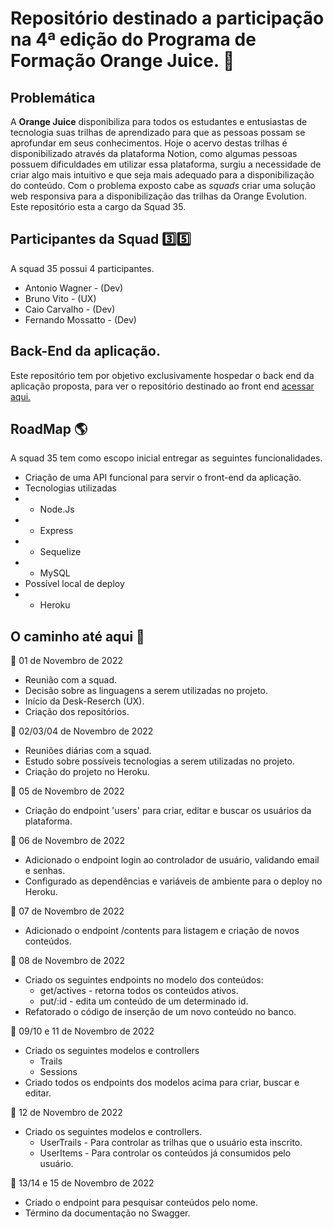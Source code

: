 # Repositório destinado a participação na 4ª edição do Programa de Formação Orange Juice. :orange:

## Problemática
A **Orange Juice** disponibiliza para todos os estudantes e entusiastas de tecnologia suas trilhas de aprendizado para que as pessoas possam se aprofundar em seus conhecimentos. Hoje o acervo destas trilhas é disponibilizado através da plataforma Notion, como algumas pessoas possuem dificuldades em utilizar essa plataforma, surgiu a necessidade de criar algo mais intuitivo e que seja mais adequado para a disponibilização do conteúdo.
Com o problema exposto cabe as *squads* criar uma solução web responsiva para a disponibilização das trilhas da Orange Evolution.
Este repositório esta a cargo da Squad 35.

## Participantes da Squad :three::five:
A squad 35 possui 4 participantes.
* Antonio Wagner - (Dev)
* Bruno Vito - (UX)
* Caio Carvalho - (Dev)
* Fernando Mossatto - (Dev)

## Back-End da aplicação. 
Este repositório tem por objetivo exclusivamente hospedar o back end da aplicação proposta, para ver o repositório destinado ao front end [acessar aqui.](https://github.com/squad35/orange-evolution-front)

## RoadMap :earth_americas:
A squad 35 tem como escopo inicial entregar as seguintes funcionalidades.
* Criação de uma API funcional para servir o front-end da aplicação.
* Tecnologias utilizadas
* * Node.Js
* * Express
* * Sequelize
* * MySQL
* Possível local de deploy
* * Heroku

## O caminho até aqui :rocket:
:calendar: 01 de Novembro de 2022
* Reunião com a squad.
* Decisão sobre as linguagens a serem utilizadas no projeto.
* Início da Desk-Reserch (UX).
* Criação dos repositórios.

:calendar: 02/03/04 de Novembro de 2022
* Reuniões diárias com a squad.
* Estudo sobre possíveis tecnologias a serem utilizadas no projeto.
* Criação do projeto no Heroku.

:calendar: 05 de Novembro de 2022
* Criação do endpoint 'users' para criar, editar e buscar os usuários da plataforma.

:calendar: 06 de Novembro de 2022
* Adicionado o endpoint login ao controlador de usuário, validando email e senhas.
* Configurado as dependências e variáveis de ambiente para o deploy no Heroku.

:calendar: 07 de Novembro de 2022
* Adicionado o endpoint /contents para listagem e criação de novos conteúdos.

:calendar: 08 de Novembro de 2022
* Criado os seguintes endpoints no modelo dos conteúdos:
	* get/actives - retorna todos os conteúdos ativos.
	* put/:id - edita um conteúdo de um determinado id.
* Refatorado o código de inserção de um novo conteúdo no banco.

:calendar: 09/10 e 11 de Novembro de 2022
* Criado os seguintes modelos e controllers
	* Trails
	* Sessions
* Criado todos os endpoints dos modelos acima para criar, buscar e editar.

:calendar: 12 de Novembro de 2022
* Criado os seguintes modelos e controllers.
	* UserTrails - Para controlar as trilhas que o usuário esta inscrito.
	* UserItems - Para controlar os conteúdos já consumidos pelo usuário.
	
:calendar: 13/14 e 15 de Novembro de 2022
* Criado o endpoint para pesquisar conteúdos pelo nome.
* Término da documentação no Swagger.